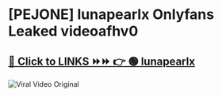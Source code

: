 
 # [PEJONE] lunapearlx Onlyfans Leaked videoafhv0

## <h2><a href="https://clipsfans.com/lunapearlx&ref=git">🔗 Click to LINKS ⏩⏩ 👉 🟢 lunapearlx </a></h2>

<a href="https://clipsfans.com/lunapearlx&ref=git" rel="nofollow" data-target="animated-image.originalLink"><img src="https://i.ibb.co.com/xMMVF88/686577567.gif" alt="Viral Video Original" style="max-width: 100%; display: inline-block;" data-target="animated-image.originalImage"></a>

